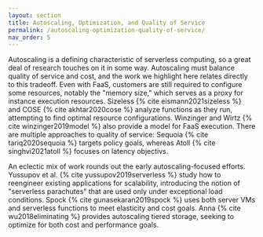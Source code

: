 ```yaml
---
layout: section
title: Autoscaling, Optimization, and Quality of Service
permalink: /autoscaling-optimization-quality-of-service/
nav_order: 5
---
```


Autoscaling is a defining characteristic of serverless computing, so a great deal of research touches on it in some way.
Autoscaling must balance quality of service and cost, and the work we highlight here relates directly to this tradeoff.
Even with FaaS, customers are still required to configure some resources, notably the "memory size," which serves as a proxy for instance execution resources.
Sizeless {% cite eismann2021sizeless %} and COSE {% cite akhtar2020cose %} analyze functions as they run,  attempting to find optimal resource configurations.
Winzinger and Wirtz {% cite winzinger2019model %} also provide a model for FaaS execution.
There are multiple approaches to quality of service:
Sequoia {% cite tariq2020sequoia %} targets policy goals, whereas Atoll {% cite singhvi2021atoll %} focuses on latency objectivs.

An eclectic mix of work rounds out the early autoscaling-focused efforts.
Yussupov et al. {% cite yussupov2019serverless %} study how to reengineer existing applications for scalability, introducing the notion of "serverless parachutes" that are used only under exceptional load conditions.
Spock {% cite gunasekaran2019spock %} uses both server VMs and serverless functions to meet elasticity and cost goals.
Anna {% cite wu2018eliminating %} provides autoscaling tiered storage, seeking to optimize for both cost and performance goals.
